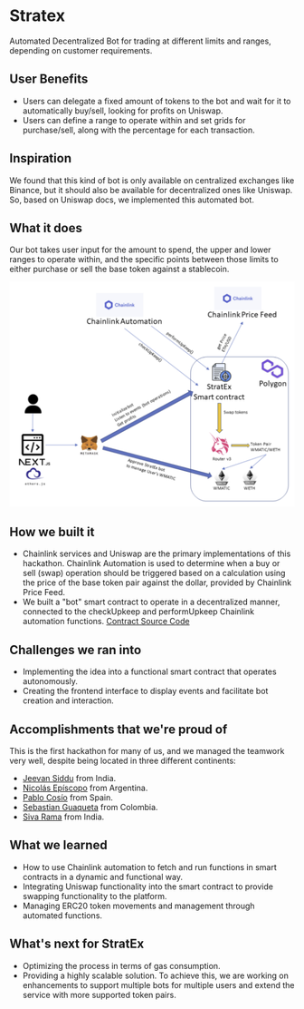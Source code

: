# Stratex
Automated Decentralized Bot for trading at different limits and ranges, depending on customer requirements.

## User Benefits
- Users can delegate a fixed amount of tokens to the bot and wait for it to automatically buy/sell, looking for profits on Uniswap.
- Users can define a range to operate within and set grids for purchase/sell, along with the percentage for each transaction.

## Inspiration
We found that this kind of bot is only available on centralized exchanges like Binance, but it should also be available for decentralized ones like Uniswap. So, based on Uniswap docs, we implemented this automated bot.

## What it does
Our bot takes user input for the amount to spend, the upper and lower ranges to operate within, and the specific points between those limits to either purchase or sell the base token against a stablecoin.

![Architecture](./docs/architecture.png)

## How we built it
- Chainlink services and Uniswap are the primary implementations of this hackathon. Chainlink Automation is used to determine when a buy or sell (swap) operation should be triggered based on a calculation using the price of the base token pair against the dollar, provided by Chainlink Price Feed.
- We built a "bot" smart contract to operate in a decentralized manner, connected to the checkUpkeep and performUpkeep Chainlink automation functions. [Contract Source Code](https://github.com/nicolasepiscopo/stratex/blob/main/backend/contracts/TradeBot.sol)

## Challenges we ran into
- Implementing the idea into a functional smart contract that operates autonomously.
- Creating the frontend interface to display events and facilitate bot creation and interaction.

## Accomplishments that we're proud of
This is the first hackathon for many of us, and we managed the teamwork very well, despite being located in three different continents:

- [Jeevan Siddu](https://github.com/jeevansiddu) from India.
- [Nicolás Epíscopo](https://github.com/nicolasepiscopo) from Argentina.
- [Pablo Cosío](https://github.com/pcosio) from Spain.
- [Sebastian Guaqueta](https://github.com/sheva323) from Colombia.
- [Siva Rama](https://github.com/sivaramaaa) from India.

## What we learned
- How to use Chainlink automation to fetch and run functions in smart contracts in a dynamic and functional way.
- Integrating Uniswap functionality into the smart contract to provide swapping functionality to the platform.
- Managing ERC20 token movements and management through automated functions.

## What's next for StratEx
- Optimizing the process in terms of gas consumption.
- Providing a highly scalable solution. To achieve this, we are working on enhancements to support multiple bots for multiple users and extend the service with more supported token pairs.

